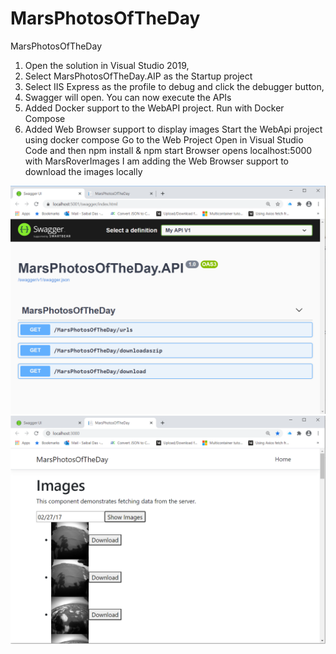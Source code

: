 # MarsPhotosOfTheDay
MarsPhotosOfTheDay

1) Open the solution in Visual Studio 2019,
2) Select MarsPhotosOfTheDay.AIP as the Startup project
3) Select IIS Express as the profile to debug and click the debugger button,
4) Swagger will open. You can now execute the APIs
5) Added Docker support to the WebAPI project. Run with Docker Compose
6) Added Web Browser support to display images
   Start the WebApi project using docker compose
   Go to the Web Project
     Open in Visual Studio Code and then npm install & npm start
        Browser opens localhost:5000 with MarsRoverImages
  I am adding the Web Browser support to download the images locally

![Screenshot](Swagger.PNG)
![Screenshot](WebBrowser.PNG)
